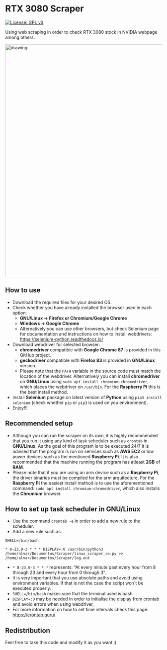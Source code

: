 # RTX 3080 Scraper
[![License: GPL v3](https://img.shields.io/badge/License-GPLv3-blue.svg)](https://www.gnu.org/licenses/gpl-3.0)

Using web scraping in order to check RTX 3080 stock in NVIDIA webpage among others.

  <img src="https://www.nvidia.com/content/dam/en-zz/Solutions/geforce/ampere/rtx-3080/geforce-rtx-3080-shop-600-p@2x.png" alt="drawing" width="750"/>

## How to use

* Download the required files for your desired OS. 
* Check whether you have already installed the browser used in each option: 
  * **GNU/Linux -> Firefox or Chromium/Google Chrome**
  * **Windows -> Google Chrome**
  * Alternatively you can use other browsers, but check Selenium page for documentation and instructions
    on how to install webdrivers: https://selenium-python.readthedocs.io/
* Download webdriver for selected browser:
  * **chromedriver** compatible with **Google Chrome 87** is provided in this GitHub project.
  * **geckodriver** compatible with **Firefox 83** is provided in **GNU/Linux** version.
  * Please note that the `PATH` variable in the source code must match the location of the webdriver. Alternatively you can install **chromedriver** on **GNU/Linux** using `sudo apt install chromium-chromedriver`, which places the webdriver on `/usr/bin`. For the **Raspberry Pi** this is the best install method.
* Install **Selenium** package on latest version of **Python** using `pip3 install selenium` (check whether `pip` or `pip3` is used on you environment).
* Enjoy!!!

## Recommended setup

* Although you can run the scraper on its own, it is highly recommended that you run it using any kind of task scheduler such as `crontab` in **GNU/Linux**. As the goal of this program is to be executed 24/7 it is advised that the program is run on services such as **AWS EC2** or low power devices such as the mentioned **Raspberry Pi**. It is also recommended that the machine running the program has atleast **2GB** of **RAM**. 
* Please note that if you are using an arm device such as a **Raspberry Pi**, the driver binaries must be compiled for the arm arquitecture. For the **Raspberry Pi** the easiest install method is to use the aforementioned command: `sudo apt install chromium-chromedriver`, which also installs the **Chromium** browser. 

## How to set up task scheduler in GNU/Linux

* Use the command `crontab -e` in order to add a new rule to the scheduler.
* Add a new rule such as: 

```
SHELL=/bin/bash

* 8-23,0-3 * * * DISPLAY=:0 /usr/bin/python3 /home/alvar/Documentos/Scraper/linux_scraper_se.py >> /home/alvar/Documentos/Scraper/log.out
```

* `* 8-23,0-3 * * *` represents: “At every minute past every hour from 8 through 23 and every hour from 0 through 3”.
* It is very important that you use absolute paths and avoid using environment variables. If that is not the case the script won´t be executed properly.
* `SHELL=/bin/bash` makes sure that the terminal used is bash.
* `DISPLAY=:0` may be needed in order to initialise the display from crontab and avoid errors when using webdriver,
* For more information on how to set time intervals check this page: https://crontab.guru/

## Redistribution
Feel free to take this code and modify it as you want ;)

